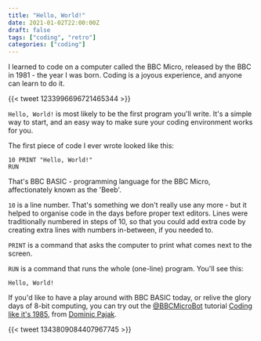 ```yaml
---
title: "Hello, World!"
date: 2021-01-02T22:00:00Z
draft: false
tags: ["coding", "retro"]
categories: ["coding"]
---
```


I learned to code on a computer called the BBC Micro, released by the BBC in 1981 - the year I was born.
Coding is a joyous experience, and anyone can learn to do it.

{{< tweet 1233996696721465344 >}}

`Hello, World!` is most likely to be the first program you'll write.
It's a simple way to start, and an easy way to make sure your coding environment works for you.

The first piece of code I ever wrote looked like this:

```BASIC
10 PRINT "Hello, World!"
RUN
```

That's BBC BASIC - programming language for the BBC Micro, affectionately known as the 'Beeb'.

`10` is a line number. That's something we don't really use any more - but it helped to organise code in the days before proper text editors.
Lines were traditionally numbered in steps of 10, so that you could add extra code by creating extra lines with numbers in-between, if you needed to.

`PRINT` is a command that asks the computer to print what comes next to the screen.

`RUN` is a command that runs the whole (one-line) program. You'll see this:

```text
Hello, World!
```

If you'd like to have a play around with BBC BASIC today, or relive the glory days of 8-bit computing, you can try out the [@BBCMicroBot](https://twitter.com/bbcmicrobot) tutorial [Coding like it's 1985](https://www.bbcmicrobot.com/learn/index.html), from [Dominic Pajak](https://twitter.com/DominicPajak).

{{< tweet 1343809084407967745 >}}